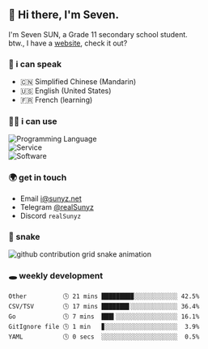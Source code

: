 <!-- DO NOT FORGET TO PULL BEFORE PUSHING -->
## 👋 Hi there, I'm Seven.

I'm Seven SUN, a Grade 11 secondary school student.  
btw., I have a [website](https://sunyz.net), check it out?

### 💬 i can speak

* 🇨🇳 Simplified Chinese (Mandarin)  
* 🇺🇸 English (United States)  
* 🇫🇷 French (learning)

### 👩‍💻 i can use

![Programming Language](https://skillicons.dev/icons?i=cpp,html,python,nodejs,nextjs,tailwind,bash,latex,md)  
![Service](https://skillicons.dev/icons?i=docker,git,nginx,cloudflare,workers,github,linux,vercel,mysql)  
![Software](https://skillicons.dev/icons?i=ai,pr,ps,xd,figma,vim,vscode,pycharm,clion)

### 🌍 get in touch

* Email <i@sunyz.net>
* Telegram [@realSunyz](https://t.me/realSunyz)
* Discord `realSunyz`

### 🐍 snake
<picture>
  <source media="(prefers-color-scheme: dark)" srcset="https://raw.githubusercontent.com/realSunyz/realSunyz/main/snake/snake-dark.svg" />
  <source media="(prefers-color-scheme: light)" srcset="https://raw.githubusercontent.com/realSunyz/realSunyz/main/snake/snake.svg" />
  <img alt="github contribution grid snake animation" src="github-snake.svg" />
</picture>

### 🕳️ weekly development
<!-- waka-box start -->
```text
Other          🕓 21 mins ████████▉░░░░░░░░░░░░ 42.5%
CSV/TSV        🕓 17 mins ███████▋░░░░░░░░░░░░░ 36.4%
Go             🕓 7 mins  ███▍░░░░░░░░░░░░░░░░░ 16.1%
GitIgnore file 🕓 1 min   ▊░░░░░░░░░░░░░░░░░░░░  3.9%
YAML           🕓 0 secs  ░░░░░░░░░░░░░░░░░░░░░  0.5%
```
<!-- Powered by https://github.com/realSunyz/waka-box-go . -->
<!-- waka-box end -->